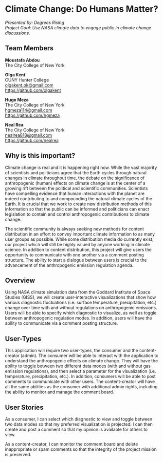 # Climate Change: Do Humans Matter?
*Presented by: Degrees Rising*  
*Project Goal: Use NASA climate data to engage public in climate change discussions.*

## __Team Members__
**Moustafa Abdou**  
The City College of New York

**Olga Kent**  
CUNY Hunter College  
olgakent.ok@gmail.com  
https://github.com/olgakent  

**Hugo Meza**  
The City College of New York  
hgmeza114@gmail.com     
https://github.com/hgmeza  

**Neal Rea**  
The City College of New York  
nealrea818@gmail.com  
https://github.com/nealrea  

## Why is this important?
Climate change is real and it is happening right now.  While the vast majority of scientists and politicians agree that the Earth cycles through natural changes in climate throughout time, the debate on the significance of anthropogenic (human) effects on climate change is at the center of  a growing rift between the political and scientific communities.  Scientists have compelling evidence that human interactions with the planet are indeed contributing to and compounding the natural climate cycles of the Earth.  It is crucial that we work to create new distribution methods of this information so that the public can be informed and politicians can enact legislation to contain and control anthropogenic contributions to climate change.

The scientific community is always seeking new methods for content distribution in an effort to convey important climate information to as many user groups as possible. While some distribution media do currently exist, our project which will still be highly valued by anyone working in climate science. In addition to content distribution, this project will give users the opportunity to communicate with one another via a comment posting structure. The ability to start a dialogue between users is crucial to the advancement of the anthropogenic emission regulation agenda.

## Overview
Using NASA climate simulation data from the Goddard Institute of Space Studies (GISS), we will create user-interactive visualizations that show how various diagnostic fluctuations (i.e. surface temperature, precipitation, etc.) change over time with and without regulations on anthropogenic emissions.  Users will be able to specify which diagnostic to visualize, as well as toggle between anthropogenic regulation modes. In addition, users will have the ability to communicate via a comment posting structure.

## User-Types
This application will require two user-types, the consumer and the content-creator (admin). The consumer will be able to interact with the application to understand the anthropogenic effects on climate change. They will have the ability to toggle between two different data modes (with and without gas emission regulations), and then select a parameter for the visualization (i.e. temperature, precipitation, etc.). In addition, consumers will be able to post comments to communicate with other users. The content-creator will have all the same abilities as the consumer with additional admin rights, including the ability to monitor and manage the comment board.

## User Stories
As a consumer, I can select which diagnostic to view and toggle between two data modes so that my preferred visualization is projected. I can then create and post a comment so that my opinion is available for others to view.

As a content-creator, I can monitor the comment board and delete inappropriate or spam comments so that the integrity of the project mission is preserved.
